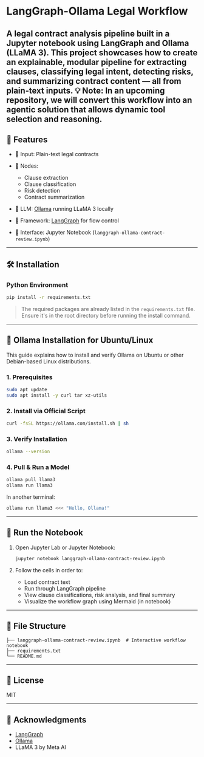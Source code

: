 # LangGraph-Ollama Legal Workflow

A legal contract analysis pipeline built in a Jupyter notebook using **LangGraph** and **Ollama (LLaMA 3)**. This project showcases how to create an explainable, modular pipeline for extracting clauses, classifying legal intent, detecting risks, and summarizing contract content — all from plain-text inputs.
💡 Note: In an upcoming repository, we will convert this workflow into an agentic solution that allows dynamic tool selection and reasoning.
---

## 🔧 Features

* 📄 Input: Plain-text legal contracts
* 🧩 Nodes:

  * Clause extraction
  * Clause classification
  * Risk detection
  * Contract summarization
* 🧠 LLM: [Ollama](https://ollama.com/) running LLaMA 3 locally
* 🔁 Framework: [LangGraph](https://github.com/langchain-ai/langgraph) for flow control
* 📓 Interface: Jupyter Notebook (`langgraph-ollama-contract-review.ipynb`)

---

## 🛠 Installation

### Python Environment

```bash
pip install -r requirements.txt
```

> The required packages are already listed in the `requirements.txt` file. Ensure it's in the root directory before running the install command.

---

## 🐧 Ollama Installation for Ubuntu/Linux

This guide explains how to install and verify Ollama on Ubuntu or other Debian-based Linux distributions.

### 1. Prerequisites

```bash
sudo apt update
sudo apt install -y curl tar xz-utils
```

### 2. Install via Official Script

```bash
curl -fsSL https://ollama.com/install.sh | sh
```

### 3. Verify Installation

```bash
ollama --version
```

### 4. Pull & Run a Model

```bash
ollama pull llama3
ollama run llama3
```

In another terminal:

```bash
ollama run llama3 <<< "Hello, Ollama!"
```

---

## 🚀 Run the Notebook

1. Open Jupyter Lab or Jupyter Notebook:

   ```bash
   jupyter notebook langgraph-ollama-contract-review.ipynb
   ```

2. Follow the cells in order to:

   * Load contract text
   * Run through LangGraph pipeline
   * View clause classifications, risk analysis, and final summary
   * Visualize the workflow graph using Mermaid (in notebook)

---

## 📁 File Structure

```text
├── langgraph-ollama-contract-review.ipynb  # Interactive workflow notebook
├── requirements.txt
└── README.md
```

---

## 📌 License

MIT

---

## 🙌 Acknowledgments

* [LangGraph](https://github.com/langchain-ai/langgraph)
* [Ollama](https://ollama.com)
* LLaMA 3 by Meta AI
